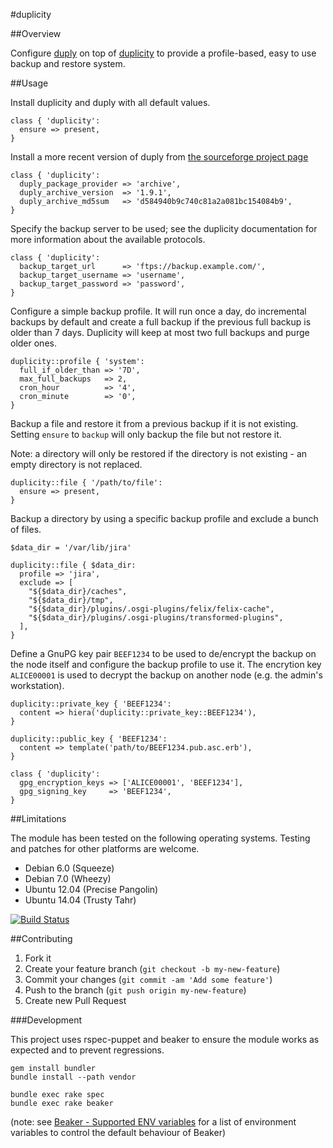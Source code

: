#duplicity

##Overview

Configure [duply](http://duply.net/) on top of [duplicity](http://duplicity.nongnu.org/) to provide a profile-based,
easy to use backup and restore system.

##Usage

Install duplicity and duply with all default values.

```
class { 'duplicity':
  ensure => present,
}
```

Install a more recent version of duply from [the sourceforge project page](http://sourceforge.net/projects/ftplicity/)

```
class { 'duplicity':
  duply_package_provider => 'archive',
  duply_archive_version  => '1.9.1',
  duply_archive_md5sum   => 'd584940b9c740c81a2a081bc154084b9',
}
```

Specify the backup server to be used; see the duplicity documentation for more information about the available protocols.

```
class { 'duplicity':
  backup_target_url      => 'ftps://backup.example.com/',
  backup_target_username => 'username',
  backup_target_password => 'password',
}
```

Configure a simple backup profile. It will run once a day, do incremental backups by default and create a full backup if
the previous full backup is older than 7 days. Duplicity will keep at most two full backups and purge older ones.

```
duplicity::profile { 'system':
  full_if_older_than => '7D',
  max_full_backups   => 2,
  cron_hour          => '4',
  cron_minute        => '0',
}
```

Backup a file and restore it from a previous backup if it is not existing. Setting `ensure` to `backup` will only
backup the file but not restore it.

Note: a directory will only be restored if the directory is not existing - an empty directory is not replaced.

```
duplicity::file { '/path/to/file':
  ensure => present,
}
```

Backup a directory by using a specific backup profile and exclude a bunch of files.

```
$data_dir = '/var/lib/jira'

duplicity::file { $data_dir:
  profile => 'jira',
  exclude => [
    "${$data_dir}/caches",
    "${$data_dir}/tmp",
    "${$data_dir}/plugins/.osgi-plugins/felix/felix-cache",
    "${$data_dir}/plugins/.osgi-plugins/transformed-plugins",
  ],
}
```

Define a GnuPG key pair `BEEF1234` to be used to de/encrypt the backup on the node itself and configure the backup
profile to use it. The encrytion key `ALICE00001` is used to decrypt the backup on another node (e.g. the admin's
workstation).

```
duplicity::private_key { 'BEEF1234':
  content => hiera('duplicity::private_key::BEEF1234'),
}

duplicity::public_key { 'BEEF1234':
  content => template('path/to/BEEF1234.pub.asc.erb'),
}

class { 'duplicity':
  gpg_encryption_keys => ['ALICE00001', 'BEEF1234'],
  gpg_signing_key     => 'BEEF1234',
}
```

##Limitations

The module has been tested on the following operating systems. Testing and patches for other platforms are welcome.

* Debian 6.0 (Squeeze)
* Debian 7.0 (Wheezy)
* Ubuntu 12.04 (Precise Pangolin)
* Ubuntu 14.04 (Trusty Tahr)

[![Build Status](https://travis-ci.org/tohuwabohu/puppet-duplicity.png?branch=master)](https://travis-ci.org/tohuwabohu/puppet-duplicity)

##Contributing

1. Fork it
2. Create your feature branch (`git checkout -b my-new-feature`)
3. Commit your changes (`git commit -am 'Add some feature'`)
4. Push to the branch (`git push origin my-new-feature`)
5. Create new Pull Request

###Development

This project uses rspec-puppet and beaker to ensure the module works as expected and to prevent regressions.

```
gem install bundler
bundle install --path vendor

bundle exec rake spec
bundle exec rake beaker
```
(note: see [Beaker - Supported ENV variables](https://github.com/puppetlabs/beaker/wiki/How-to-Write-a-Beaker-Test-for-a-Module#beaker-rspec-details)
for a list of environment variables to control the default behaviour of Beaker)
